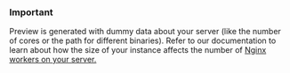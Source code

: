 

### Important

Preview is generated with dummy data about your server (like the number of cores or the path for different binaries). Refer to our documentation to learn about how the size of your instance affects the number of [Nginx workers on your server.](/web-server/nginx)




